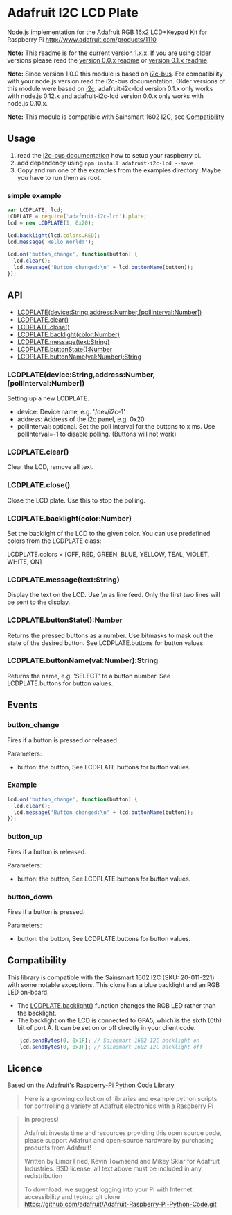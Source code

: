 # Adafruit I2C LCD Plate

Node.js implementation for the Adafruit RGB 16x2 LCD+Keypad Kit for Raspberry Pi 
http://www.adafruit.com/products/1110

**Note:** This readme is for the current version 1.x.x. If you are using older versions please read the [version 0.0.x readme](https://github.com/fehmer/adafruit-i2c-lcd/tree/0.0.x) or [version 0.1.x readme](https://github.com/fehmer/adafruit-i2c-lcd/tree/0.1.x).

**Note:** Since version 1.0.0 this module is based on [i2c-bus](https://www.npmjs.com/package/i2c-bus). For compatibility with your node.js version read the i2c-bus documentation. Older versions of this module were based on [i2c](https://www.npmjs.com/package/i2c). adafruit-i2c-lcd version 0.1.x only works with node.js 0.12.x and adafruit-i2c-lcd version 0.0.x only works with node.js 0.10.x.

**Note:** This module is compatible with  Sainsmart 1602 I2C, see [Compatibility](#compatibility)

## Usage

1. read the [i2c-bus documentation](https://github.com/fivdi/i2c-bus/blob/master/doc/raspberry-pi-i2c.md) how to setup your raspberry pi.
2. add dependency using ```npm install adafruit-i2c-lcd --save```
3. Copy and run one of the examples from the examples directory. Maybe you have to run them as root.

### simple example

```javascript
var LCDPLATE, lcd;
LCDPLATE = require('adafruit-i2c-lcd').plate;
lcd = new LCDPLATE(1, 0x20);

lcd.backlight(lcd.colors.RED);
lcd.message('Hello World!');

lcd.on('button_change', function(button) {
  lcd.clear();
  lcd.message('Button changed:\n' + lcd.buttonName(button));
});
```


## API

  - [LCDPLATE(device:String,address:Number,[pollInterval:Number])](#lcdplatedevicestringaddressnumberpollintervalnumber)
  - [LCDPLATE.clear()](#lcdplateclear)
  - [LCDPLATE.close()](#lcdplateclose)
  - [LCDPLATE.backlight(color:Number)](#lcdplatebacklightcolornumber)
  - [LCDPLATE.message(text:String)](#lcdplatemessagetextstring)
  - [LCDPLATE.buttonState():Number](#lcdplatebuttonstatenumber)
  - [LCDPLATE.buttonName(val:Number):String](#lcdplatebuttonnamevalnumberstring)

### LCDPLATE(device:String,address:Number,[pollInterval:Number])

Setting up a new LCDPLATE. 

- device: Device name, e.g. '/dev/i2c-1'
- address: Address of the i2c panel, e.g. 0x20
- pollInterval: optional. Set the poll interval for the buttons to x ms. Use pollInterval=-1 to disable polling. (Buttons will not work)

### LCDPLATE.clear()

Clear the LCD, remove all text.

### LCDPLATE.close()

Close the LCD plate. Use this to stop the polling.

### LCDPLATE.backlight(color:Number)

Set the backlight of the LCD to the given color. You can use predefined colors from the LCDPLATE class: 

LCDPLATE.colors = [OFF, RED, GREEN, BLUE, YELLOW, TEAL, VIOLET, WHITE, ON]


### LCDPLATE.message(text:String)

Display the text on the LCD. Use \n as line feed. Only the first two lines will be sent to the display.

### LCDPLATE.buttonState():Number

Returns the pressed buttons as a number. Use bitmasks to mask out the state of the desired button. See LCDPLATE.buttons for button values.

### LCDPLATE.buttonName(val:Number):String

Returns the name, e.g. 'SELECT' to a button number. See LCDPLATE.buttons for button values.

## Events

### button_change

Fires if a button is pressed or released. 

Parameters:   
    
* button: the button, See LCDPLATE.buttons for button values.

### Example
```javascript
lcd.on('button_change', function(button) {
  lcd.clear();
  lcd.message('Button changed:\n' + lcd.buttonName(button));
});
```

### button_up

Fires if a button is released. 

Parameters:   
    
* button: the button, See LCDPLATE.buttons for button values.


### button_down

Fires if a button is pressed.

Parameters:   
    
* button: the button, See LCDPLATE.buttons for button values.

## Compatibility

This library is compatible with the Sainsmart 1602 I2C (SKU: 20-011-221)
with some notable exceptions.  This clone has a blue backlight and an
RGB LED on-board.

* The [LCDPLATE.backlight()](#lcdplatebacklightcolornumber) function
changes the RGB LED rather than the backlight.
* The backlight on the LCD is connected to GPA5, which is the sixth (6th)
bit of port A.  It can be set on or off directly in your client code.

```javascript
    lcd.sendBytes(0, 0x1F); // Sainsmart 1602 I2C backlight on
    lcd.sendBytes(0, 0x3F); // Sainsmart 1602 I2C backlight off
```


## Licence

Based on the [Adafruit's Raspberry-Pi Python Code Library](https://github.com/adafruit/Adafruit-Raspberry-Pi-Python-Code.git)

>  Here is a growing collection of libraries and example python scripts
>  for controlling a variety of Adafruit electronics with a Raspberry Pi
  
>  In progress!
>
>  Adafruit invests time and resources providing this open source code,
>  please support Adafruit and open-source hardware by purchasing
>  products from Adafruit!
>
>  Written by Limor Fried, Kevin Townsend and Mikey Sklar for Adafruit Industries.
>  BSD license, all text above must be included in any redistribution
>
>  To download, we suggest logging into your Pi with Internet accessibility and typing:
>  git clone https://github.com/adafruit/Adafruit-Raspberry-Pi-Python-Code.git
